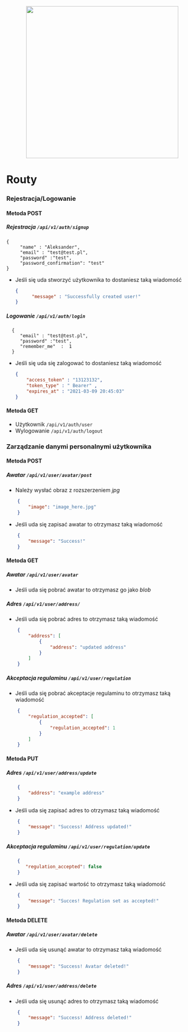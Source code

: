 
<p align="center"><a href="https://laravel.com" target="_blank"><img src="https://raw.githubusercontent.com/laravel/art/master/logo-lockup/5%20SVG/2%20CMYK/1%20Full%20Color/laravel-logolockup-cmyk-red.svg" width="400"></a></p>

# Routy

### Rejestracja/Logowanie


#### Metoda POST

##### Rejestracja `/api/v1/auth/signup`
    {    
         "name" : "Aleksander",    
         "email" : "test@test.pl",   
         "password" :"test",  
         "password_confirmation": "test"    
    }
 - Jeśli się uda stworzyć użytkownika to dostaniesz taką wiadomość
   ```json
   {
         "message" : "Successfully created user!"
   }
    ``` 
	  
##### Logowanie `/api/v1/auth/login`
	  {    
		 "email" : "test@test.pl",   
		 "password" :"test",  
		 "remember_me"  :  1  
	  } 
   
 - Jeśli się uda się zalogować to dostaniesz taką wiadomość
    ```json
	{
		"access_token" : "13123132",  
		"token_type" : " Bearer" ,  
		"expires_at" : "2021-03-09 20:45:03"
	}
    ```
#### Metoda GET
- Użytkownik `/api/v1/auth/user`  
- Wylogowanie `/api/v1/auth/logout`  

### Zarządzanie danymi personalnymi użytkownika

#### Metoda POST

##### Awatar `/api/v1/user/avatar/post`
- Należy wysłać obraz z rozszerzeniem *jpg*
```json
    {
        "image": "image_here.jpg"
    }
```
- Jeśli uda się zapisać awatar to otrzymasz taką wiadomość
```json
    {
        "message": "Success!"
    }
```
#### Metoda GET

##### Awatar `/api/v1/user/avatar`
- Jeśli uda się pobrać awatar to otrzymasz go jako *blob*

##### Adres `/api/v1/user/address/`
- Jeśli uda się pobrać adres to otrzymasz taką wiadomość
```json
    {
        "address": [
            {
                "address": "updated address"
            }
        ]
    }
```

##### Akceptacja regulaminu `/api/v1/user/regulation`
- Jeśli uda się pobrać akceptacje regulaminu to otrzymasz taką wiadomość
```json
    {
        "regulation_accepted": [
            {
                "regulation_accepted": 1
            }
        ]
    }   
```

#### Metoda PUT

##### Adres `/api/v1/user/address/update`
```json
    {
        "address": "example address"
    }
```
- Jeśli uda się zapisać adres to otrzymasz taką wiadomość
```json
    {
        "message": "Success! Address updated!"
    }
```

##### Akceptacja regulaminu `/api/v1/user/regulation/update`
```json
    {
       "regulation_accepted": false
    }
```
- Jeśli uda się zapisać wartość to otrzymasz taką wiadomość
```json
    {
        "message": "Succes! Regulation set as accepted!"
    }
```

#### Metoda DELETE

##### Awatar `/api/v1/user/avatar/delete`
- Jeśli uda się usunąć awatar to otrzymasz taką wiadomość
```json
    {
        "message": "Success! Avatar deleted!"
    }
```

##### Adres `/api/v1/user/address/delete`
- Jeśli uda się usunąć adres to otrzymasz taką wiadomość
```json
    {
        "message": "Success! Address deleted!"
    }
```
